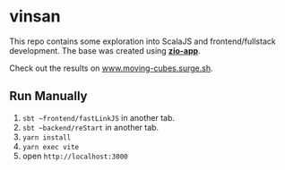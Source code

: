 # vinsan

This repo contains some exploration into ScalaJS and frontend/fullstack development.
The base was created using **[zio-app](https://github.com/kitlangton/zio-app)**.

Check out the results on www.moving-cubes.surge.sh.

## Run Manually

1. `sbt ~frontend/fastLinkJS` in another tab.
2. `sbt ~backend/reStart` in another tab.
3. `yarn install`
4. `yarn exec vite`
5. open `http://localhost:3000`
